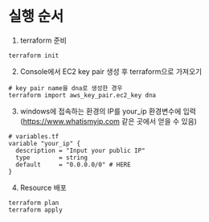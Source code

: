 # 실행 순서
1. terraform 준비
```shell
terraform init
```

2. Console에서 EC2 key pair 생성 후 terraform으로 가져오기
```
# key pair name을 dna로 생성한 경우
terraform import aws_key_pair.ec2_key dna
```

3. windows에 접속하는 환경의 IP를 your_ip 환경변수에 입력 (https://www.whatismyip.com 같은 곳에서 얻을 수 있음)
```
# variables.tf
variable "your_ip" {
  description = "Input your public IP"
  type        = string
  default     = "0.0.0.0/0" # HERE
}
```

4. Resource 배포
```
terraform plan
terraform apply
```